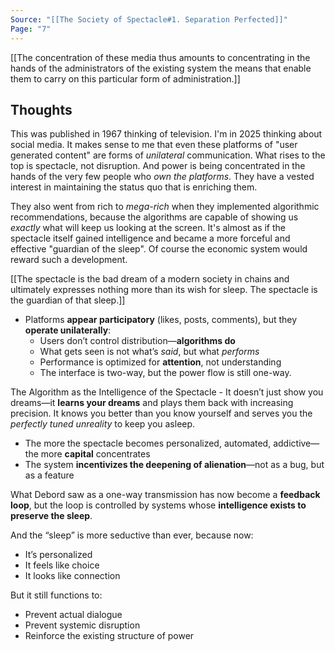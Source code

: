 ```yaml
---
Source: "[[The Society of Spectacle#1. Separation Perfected]]"
Page: "7"
---
```

[[The concentration of these media thus amounts to concentrating in the hands of the administrators of the existing system the means that enable them to carry on this particular form of administration.]]
## Thoughts
This was published in 1967 thinking of television. I'm in 2025 thinking about social media. It makes sense to me that even these platforms of "user generated content" are forms of *unilateral* communication. What rises to the top is spectacle, not disruption. And power is being concentrated in the hands of the very few people who *own the platforms*. They have a vested interest in maintaining the status quo that is enriching them. 

They also went from rich to *mega-rich* when they implemented algorithmic recommendations, because the algorithms are capable of showing us *exactly* what will keep us looking at the screen. It's almost as if the spectacle itself gained intelligence and became a more forceful and effective "guardian of the sleep". Of course the economic system would reward such a development.

[[The spectacle is the bad dream of a modern society in chains and ultimately expresses nothing more than its wish for sleep. The spectacle is the guardian of that sleep.]]

- Platforms **appear participatory** (likes, posts, comments), but they **operate unilaterally**:
    - Users don’t control distribution—**algorithms do**
    - What gets seen is not what’s _said_, but what _performs_
    - Performance is optimized for **attention**, not understanding
    - The interface is two-way, but the power flow is still one-way.

The Algorithm as the Intelligence of the Spectacle - It doesn’t just show you dreams—it **learns your dreams** and plays them back with increasing precision. It knows you better than you know yourself and serves you the _perfectly tuned unreality_ to keep you asleep.

- The more the spectacle becomes personalized, automated, addictive—the more **capital** concentrates
- The system **incentivizes the deepening of alienation**—not as a bug, but as a feature

What Debord saw as a one-way transmission has now become a **feedback loop**,
but the loop is controlled by systems whose **intelligence exists to preserve the sleep**.

And the “sleep” is more seductive than ever, because now:
- It’s personalized
- It feels like choice
- It looks like connection

But it still functions to:
- Prevent actual dialogue
- Prevent systemic disruption
- Reinforce the existing structure of power